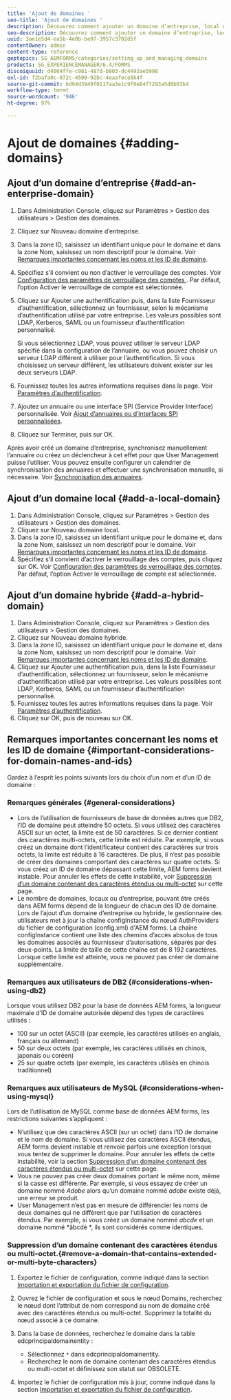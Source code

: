 ```yaml
---
title: 'Ajout de domaines '
seo-title: 'Ajout de domaines '
description: Découvrez comment ajouter un domaine d’entreprise, local ou hybride à l’aide des paramètres et des remarques générales de Gestion des domaines concernant les noms et les ID de domaine.
seo-description: Découvrez comment ajouter un domaine d’entreprise, local ou hybride à l’aide des paramètres et des remarques générales de Gestion des domaines concernant les noms et les ID de domaine.
uuid: 3ae1e5d4-ea5b-4e0b-be97-3957c3702d5f
contentOwner: admin
content-type: reference
geptopics: SG_AEMFORMS/categories/setting_up_and_managing_domains
products: SG_EXPERIENCEMANAGER/6.4/FORMS
discoiquuid: d4004ffe-c981-487d-b803-dc4492ae5998
exl-id: f2bafa0c-072c-4599-92bc-4eaafece5b4f
source-git-commit: bd94d3949f0117aa3e1c9f0e84f7293a5d6b03b4
workflow-type: tm+mt
source-wordcount: '946'
ht-degree: 97%

---
```


# Ajout de domaines {#adding-domains}

## Ajout d’un domaine d’entreprise {#add-an-enterprise-domain}

1. Dans Administration Console, cliquez sur Paramètres > Gestion des utilisateurs > Gestion des domaines.
1. Cliquez sur Nouveau domaine d’entreprise.
1. Dans la zone ID, saisissez un identifiant unique pour le domaine et dans la zone Nom, saisissez un nom descriptif pour le domaine. Voir [Remarques importantes concernant les noms et les ID de domaine](adding-domains.md#important-considerations-for-domain-names-and-ids).
1. Spécifiez s’il convient ou non d’activer le verrouillage des comptes. Voir [Configuration des paramètres de verrouillage des comptes ](/help/forms/using/admin-help/configure-account-locking-settings.md#configure-account-locking-settings). Par défaut, l’option Activer le verrouillage de compte est sélectionnée.
1. Cliquez sur Ajouter une authentification puis, dans la liste Fournisseur d’authentification, sélectionnez un fournisseur, selon le mécanisme d’authentification utilisé par votre entreprise. Les valeurs possibles sont LDAP, Kerberos, SAML ou un fournisseur d’authentification personnalisé.

   Si vous sélectionnez LDAP, vous pouvez utiliser le serveur LDAP spécifié dans la configuration de l’annuaire, ou vous pouvez choisir un serveur LDAP différent à utiliser pour l’authentification. Si vous choisissez un serveur différent, les utilisateurs doivent exister sur les deux serveurs LDAP.

1. Fournissez toutes les autres informations requises dans la page. Voir [Paramètres d’authentification](/help/forms/using/admin-help/configuring-authentication-providers.md#authentication-settings).
1. Ajoutez un annuaire ou une interface SPI (Service Provider Interface) personnalisée. Voir [Ajout d’annuaires ou d’interfaces SPI personnalisées](/help/forms/using/admin-help/configuring-directories.md#adding-directories-or-custom-spis).
1. Cliquez sur Terminer, puis sur OK.

Après avoir créé un domaine d’entreprise, synchronisez manuellement l’annuaire ou créez un déclencheur à cet effet pour que User Management puisse l’utiliser. Vous pouvez ensuite configurer un calendrier de synchronisation des annuaires et effectuer une synchronisation manuelle, si nécessaire. Voir [Synchronisation des annuaires](/help/forms/using/admin-help/synchronizing-directories.md#synchronizing-directories).

## Ajout d’un domaine local {#add-a-local-domain}

1. Dans Administration Console, cliquez sur Paramètres > Gestion des utilisateurs > Gestion des domaines.
1. Cliquez sur Nouveau domaine local.
1. Dans la zone ID, saisissez un identifiant unique pour le domaine et, dans la zone Nom, saisissez un nom descriptif pour le domaine. Voir [Remarques importantes concernant les noms et les ID de domaine](adding-domains.md#important-considerations-for-domain-names-and-ids).
1. Spécifiez s’il convient d’activer le verrouillage des comptes, puis cliquez sur OK. Voir [Configuration des paramètres de verrouillage des comptes](/help/forms/using/admin-help/configure-account-locking-settings.md#configure-account-locking-settings). Par défaut, l’option Activer le verrouillage de compte est sélectionnée.

## Ajout d’un domaine hybride  {#add-a-hybrid-domain}

1. Dans Administration Console, cliquez sur Paramètres > Gestion des utilisateurs > Gestion des domaines.
1. Cliquez sur Nouveau domaine hybride.
1. Dans la zone ID, saisissez un identifiant unique pour le domaine et, dans la zone Nom, saisissez un nom descriptif pour le domaine. Voir [Remarques importantes concernant les noms et les ID de domaine](adding-domains.md#important-considerations-for-domain-names-and-ids).
1. Cliquez sur Ajouter une authentification puis, dans la liste Fournisseur d’authentification, sélectionnez un fournisseur, selon le mécanisme d’authentification utilisé par votre entreprise. Les valeurs possibles sont LDAP, Kerberos, SAML ou un fournisseur d’authentification personnalisé.
1. Fournissez toutes les autres informations requises dans la page. Voir [Paramètres d’authentification](/help/forms/using/admin-help/configuring-authentication-providers.md#authentication-settings).
1. Cliquez sur OK, puis de nouveau sur OK.

## Remarques importantes concernant les noms et les ID de domaine  {#important-considerations-for-domain-names-and-ids}

Gardez à l’esprit les points suivants lors du choix d’un nom et d’un ID de domaine :

### Remarques générales {#general-considerations}

* Lors de l’utilisation de fournisseurs de base de données autres que DB2, l’ID de domaine peut atteindre 50 octets. Si vous utilisez des caractères ASCII sur un octet, la limite est de 50 caractères. Si ce dernier contient des caractères multi-octets, cette limite est réduite. Par exemple, si vous créez un domaine dont l’identificateur contient des caractères sur trois octets, la limite est réduite à 16 caractères. De plus, il n’est pas possible de créer des domaines comportant des caractères sur quatre octets. Si vous créez un ID de domaine dépassant cette limite, AEM forms devient instable. Pour annuler les effets de cette instabilité, voir [Suppression d’un domaine contenant des caractères étendus ou multi-octet](adding-domains.md#remove-a-domain-that-contains-extended-or-multi-byte-characters) sur cette page.
* Le nombre de domaines, locaux ou d’entreprise, pouvant être créés dans AEM forms dépend de la longueur de chacun des ID de domaine. Lors de l’ajout d’un domaine d’entreprise ou hybride, le gestionnaire des utilisateurs met à jour la chaîne configInstance du nœud AuthProviders du fichier de configuration (config.xml) d&#39;AEM forms. La chaîne configInstance contient une liste des chemins d’accès absolus de tous les domaines associés au fournisseur d’autorisations, séparés par des deux-points. La limite de taille de cette chaîne est de 8 192 caractères. Lorsque cette limite est atteinte, vous ne pouvez pas créer de domaine supplémentaire.

### Remarques aux utilisateurs de DB2  {#considerations-when-using-db2}

Lorsque vous utilisez DB2 pour la base de données AEM forms, la longueur maximale d’ID de domaine autorisée dépend des types de caractères utilisés :

* 100 sur un octet (ASCII) (par exemple, les caractères utilisés en anglais, français ou allemand)
* 50 sur deux octets (par exemple, les caractères utilisés en chinois, japonais ou coréen)
* 25 sur quatre octets (par exemple, les caractères utilisés en chinois traditionnel)

### Remarques aux utilisateurs de MySQL  {#considerations-when-using-mysql}

Lors de l’utilisation de MySQL comme base de données AEM forms, les restrictions suivantes s’appliquent :

* N’utilisez que des caractères ASCII (sur un octet) dans l’ID de domaine et le nom de domaine. Si vous utilisez des caractères ASCII étendus, AEM forms devient instable et renvoie parfois une exception lorsque vous tentez de supprimer le domaine. Pour annuler les effets de cette instabilité, voir la section [Suppression d’un domaine contenant des caractères étendus ou multi-octet](adding-domains.md#remove-a-domain-that-contains-extended-or-multi-byte-characters) sur cette page.
* Vous ne pouvez pas créer deux domaines portant le même nom, même si la casse est différente. Par exemple, si vous essayez de créer un domaine nommé *Adobe* alors qu’un domaine nommé *adobe* existe déjà, une erreur se produit.
* User Management n’est pas en mesure de différencier les noms de deux domaines qui ne diffèrent que par l’utilisation de caractères étendus. Par exemple, si vous créez un domaine nommé *abcde* et un domaine nommé *âbcdè *, ils sont considérés comme identiques.

### Suppression d’un domaine contenant des caractères étendus ou multi-octet.{#remove-a-domain-that-contains-extended-or-multi-byte-characters}

1. Exportez le fichier de configuration, comme indiqué dans la section [Importation et exportation du fichier de configuration](/help/forms/using/admin-help/importing-exporting-configuration-file.md#importing-and-exporting-the-configuration-file).
1. Ouvrez le fichier de configuration et sous le nœud Domains, recherchez le nœud dont l’attribut de nom correspond au nom de domaine créé avec des caractères étendus ou multi-octet. Supprimez la totalité du nœud associé à ce domaine.
1. Dans la base de données, recherchez le domaine dans la table edcprincipaldomainentity :

   * Sélectionnez `*` dans edcprincipaldomainentity.
   * Recherchez le nom de domaine contenant des caractères étendus ou multi-octet et définissez son statut sur OBSOLETE.

1. Importez le fichier de configuration mis à jour, comme indiqué dans la section [Importation et exportation du fichier de configuration](/help/forms/using/admin-help/importing-exporting-configuration-file.md#importing-and-exporting-the-configuration-file).
